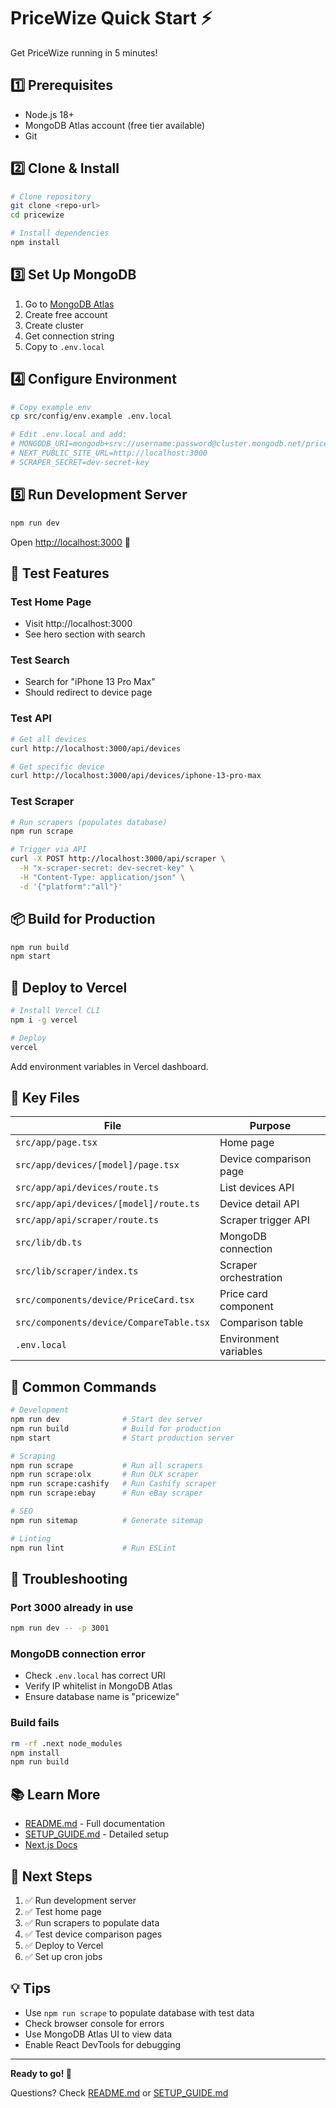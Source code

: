 # PriceWize Quick Start ⚡

Get PriceWize running in 5 minutes!

## 1️⃣ Prerequisites

- Node.js 18+
- MongoDB Atlas account (free tier available)
- Git

## 2️⃣ Clone & Install

```bash
# Clone repository
git clone <repo-url>
cd pricewize

# Install dependencies
npm install
```

## 3️⃣ Set Up MongoDB

1. Go to [MongoDB Atlas](https://www.mongodb.com/cloud/atlas)
2. Create free account
3. Create cluster
4. Get connection string
5. Copy to `.env.local`

## 4️⃣ Configure Environment

```bash
# Copy example env
cp src/config/env.example .env.local

# Edit .env.local and add:
# MONGODB_URI=mongodb+srv://username:password@cluster.mongodb.net/pricewize
# NEXT_PUBLIC_SITE_URL=http://localhost:3000
# SCRAPER_SECRET=dev-secret-key
```

## 5️⃣ Run Development Server

```bash
npm run dev
```

Open [http://localhost:3000](http://localhost:3000) 🎉

## 🧪 Test Features

### Test Home Page
- Visit http://localhost:3000
- See hero section with search

### Test Search
- Search for "iPhone 13 Pro Max"
- Should redirect to device page

### Test API
```bash
# Get all devices
curl http://localhost:3000/api/devices

# Get specific device
curl http://localhost:3000/api/devices/iphone-13-pro-max
```

### Test Scraper
```bash
# Run scrapers (populates database)
npm run scrape

# Trigger via API
curl -X POST http://localhost:3000/api/scraper \
  -H "x-scraper-secret: dev-secret-key" \
  -H "Content-Type: application/json" \
  -d '{"platform":"all"}'
```

## 📦 Build for Production

```bash
npm run build
npm start
```

## 🚀 Deploy to Vercel

```bash
# Install Vercel CLI
npm i -g vercel

# Deploy
vercel
```

Add environment variables in Vercel dashboard.

## 📁 Key Files

| File | Purpose |
|------|---------|
| `src/app/page.tsx` | Home page |
| `src/app/devices/[model]/page.tsx` | Device comparison page |
| `src/app/api/devices/route.ts` | List devices API |
| `src/app/api/devices/[model]/route.ts` | Device detail API |
| `src/app/api/scraper/route.ts` | Scraper trigger API |
| `src/lib/db.ts` | MongoDB connection |
| `src/lib/scraper/index.ts` | Scraper orchestration |
| `src/components/device/PriceCard.tsx` | Price card component |
| `src/components/device/CompareTable.tsx` | Comparison table |
| `.env.local` | Environment variables |

## 🔧 Common Commands

```bash
# Development
npm run dev              # Start dev server
npm run build            # Build for production
npm start                # Start production server

# Scraping
npm run scrape           # Run all scrapers
npm run scrape:olx       # Run OLX scraper
npm run scrape:cashify   # Run Cashify scraper
npm run scrape:ebay      # Run eBay scraper

# SEO
npm run sitemap          # Generate sitemap

# Linting
npm run lint             # Run ESLint
```

## 🐛 Troubleshooting

### Port 3000 already in use
```bash
npm run dev -- -p 3001
```

### MongoDB connection error
- Check `.env.local` has correct URI
- Verify IP whitelist in MongoDB Atlas
- Ensure database name is "pricewize"

### Build fails
```bash
rm -rf .next node_modules
npm install
npm run build
```

## 📚 Learn More

- [README.md](./README.md) - Full documentation
- [SETUP_GUIDE.md](./SETUP_GUIDE.md) - Detailed setup
- [Next.js Docs](https://nextjs.org/docs)

## 🎯 Next Steps

1. ✅ Run development server
2. ✅ Test home page
3. ✅ Run scrapers to populate data
4. ✅ Test device comparison pages
5. ✅ Deploy to Vercel
6. ✅ Set up cron jobs

## 💡 Tips

- Use `npm run scrape` to populate database with test data
- Check browser console for errors
- Use MongoDB Atlas UI to view data
- Enable React DevTools for debugging

---

**Ready to go! 🚀**

Questions? Check [README.md](./README.md) or [SETUP_GUIDE.md](./SETUP_GUIDE.md)

